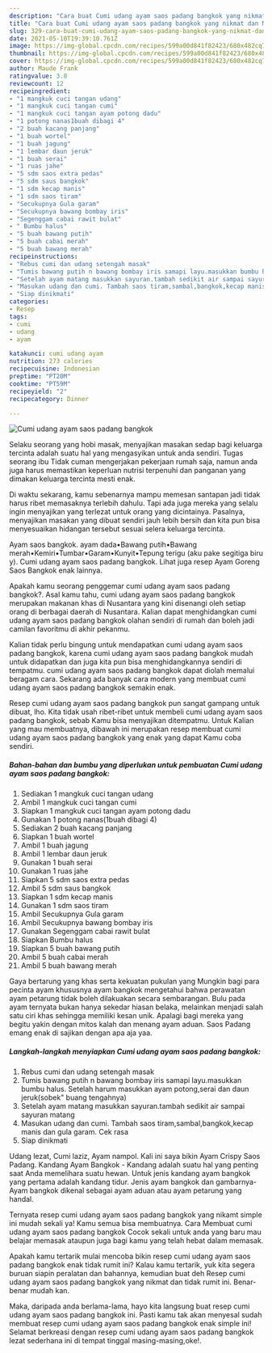 ```yaml
---
description: "Cara buat Cumi udang ayam saos padang bangkok yang nikmat dan Mudah Dibuat"
title: "Cara buat Cumi udang ayam saos padang bangkok yang nikmat dan Mudah Dibuat"
slug: 329-cara-buat-cumi-udang-ayam-saos-padang-bangkok-yang-nikmat-dan-mudah-dibuat
date: 2021-05-10T19:39:10.761Z
image: https://img-global.cpcdn.com/recipes/599a00d841f82423/680x482cq70/cumi-udang-ayam-saos-padang-bangkok-foto-resep-utama.jpg
thumbnail: https://img-global.cpcdn.com/recipes/599a00d841f82423/680x482cq70/cumi-udang-ayam-saos-padang-bangkok-foto-resep-utama.jpg
cover: https://img-global.cpcdn.com/recipes/599a00d841f82423/680x482cq70/cumi-udang-ayam-saos-padang-bangkok-foto-resep-utama.jpg
author: Maude Frank
ratingvalue: 3.8
reviewcount: 12
recipeingredient:
- "1 mangkuk cuci tangan udang"
- "1 mangkuk cuci tangan cumi"
- "1 mangkuk cuci tangan ayam potong dadu"
- "1 potong nanas1buah dibagi 4"
- "2 buah kacang panjang"
- "1 buah wortel"
- "1 buah jagung"
- "1 lembar daun jeruk"
- "1 buah serai"
- "1 ruas jahe"
- "5 sdm saos extra pedas"
- "5 sdm saus bangkok"
- "1 sdm kecap manis"
- "1 sdm saos tiram"
- "Secukupnya Gula garam"
- "Secukupnya bawang bombay iris"
- "Segenggam cabai rawit bulat"
- " Bumbu halus"
- "5 buah bawang putih"
- "5 buah cabai merah"
- "5 buah bawang merah"
recipeinstructions:
- "Rebus cumi dan udang setengah masak"
- "Tumis bawang putih n bawang bombay iris samapi layu.masukkan bumbu halus. Setelah harum masukkan ayam potong,serai dan daun jeruk(sobek&#34; buang tengahnya)"
- "Setelah ayam matang masukkan sayuran.tambah sedikit air sampai sayuran matang"
- "Masukan udang dan cumi. Tambah saos tiram,sambal,bangkok,kecap manis dan gula garam. Cek rasa"
- "Siap dinikmati"
categories:
- Resep
tags:
- cumi
- udang
- ayam

katakunci: cumi udang ayam 
nutrition: 273 calories
recipecuisine: Indonesian
preptime: "PT20M"
cooktime: "PT59M"
recipeyield: "2"
recipecategory: Dinner

---
```



![Cumi udang ayam saos padang bangkok](https://img-global.cpcdn.com/recipes/599a00d841f82423/680x482cq70/cumi-udang-ayam-saos-padang-bangkok-foto-resep-utama.jpg)

Selaku seorang yang hobi masak, menyajikan masakan sedap bagi keluarga tercinta adalah suatu hal yang mengasyikan untuk anda sendiri. Tugas seorang ibu Tidak cuman mengerjakan pekerjaan rumah saja, namun anda juga harus memastikan keperluan nutrisi terpenuhi dan panganan yang dimakan keluarga tercinta mesti enak.

Di waktu  sekarang, kamu sebenarnya mampu memesan santapan jadi tidak harus ribet memasaknya terlebih dahulu. Tapi ada juga mereka yang selalu ingin menyajikan yang terlezat untuk orang yang dicintainya. Pasalnya, menyajikan masakan yang dibuat sendiri jauh lebih bersih dan kita pun bisa menyesuaikan hidangan tersebut sesuai selera keluarga tercinta. 

Ayam saos bangkok. ayam dada•Bawang putih•Bawang merah•Kemiri•Tumbar•Garam•Kunyit•Tepung terigu (aku pake segitiga biru y). Cumi udang ayam saos padang bangkok. Lihat juga resep Ayam Goreng Saos Bangkok enak lainnya.

Apakah kamu seorang penggemar cumi udang ayam saos padang bangkok?. Asal kamu tahu, cumi udang ayam saos padang bangkok merupakan makanan khas di Nusantara yang kini disenangi oleh setiap orang di berbagai daerah di Nusantara. Kalian dapat menghidangkan cumi udang ayam saos padang bangkok olahan sendiri di rumah dan boleh jadi camilan favoritmu di akhir pekanmu.

Kalian tidak perlu bingung untuk mendapatkan cumi udang ayam saos padang bangkok, karena cumi udang ayam saos padang bangkok mudah untuk didapatkan dan juga kita pun bisa menghidangkannya sendiri di tempatmu. cumi udang ayam saos padang bangkok dapat diolah memalui beragam cara. Sekarang ada banyak cara modern yang membuat cumi udang ayam saos padang bangkok semakin enak.

Resep cumi udang ayam saos padang bangkok pun sangat gampang untuk dibuat, lho. Kita tidak usah ribet-ribet untuk membeli cumi udang ayam saos padang bangkok, sebab Kamu bisa menyajikan ditempatmu. Untuk Kalian yang mau membuatnya, dibawah ini merupakan resep membuat cumi udang ayam saos padang bangkok yang enak yang dapat Kamu coba sendiri.

<!--inarticleads1-->

##### Bahan-bahan dan bumbu yang diperlukan untuk pembuatan Cumi udang ayam saos padang bangkok:

1. Sediakan 1 mangkuk cuci tangan udang
1. Ambil 1 mangkuk cuci tangan cumi
1. Siapkan 1 mangkuk cuci tangan ayam potong dadu
1. Gunakan 1 potong nanas(1buah dibagi 4)
1. Sediakan 2 buah kacang panjang
1. Siapkan 1 buah wortel
1. Ambil 1 buah jagung
1. Ambil 1 lembar daun jeruk
1. Gunakan 1 buah serai
1. Gunakan 1 ruas jahe
1. Siapkan 5 sdm saos extra pedas
1. Ambil 5 sdm saus bangkok
1. Siapkan 1 sdm kecap manis
1. Gunakan 1 sdm saos tiram
1. Ambil Secukupnya Gula garam
1. Ambil Secukupnya bawang bombay iris
1. Gunakan Segenggam cabai rawit bulat
1. Siapkan  Bumbu halus
1. Siapkan 5 buah bawang putih
1. Ambil 5 buah cabai merah
1. Ambil 5 buah bawang merah


Gaya bertarung yang khas serta kekuatan pukulan yang Mungkin bagi para pecinta ayam khususnya ayam bangkok mengetahui bahwa perawatan ayam petarung tidak boleh dilakuakan secara sembarangan. Bulu pada ayam ternyata bukan hanya sekedar hiasan belaka, melainkan menjadi salah satu ciri khas sehingga memiliki kesan unik. Apalagi bagi mereka yang begitu yakin dengan mitos kalah dan menang ayam aduan. Saos Padang emang enak di sajikan dengan apa aja yaa. 

<!--inarticleads2-->

##### Langkah-langkah menyiapkan Cumi udang ayam saos padang bangkok:

1. Rebus cumi dan udang setengah masak
1. Tumis bawang putih n bawang bombay iris samapi layu.masukkan bumbu halus. Setelah harum masukkan ayam potong,serai dan daun jeruk(sobek&#34; buang tengahnya)
1. Setelah ayam matang masukkan sayuran.tambah sedikit air sampai sayuran matang
1. Masukan udang dan cumi. Tambah saos tiram,sambal,bangkok,kecap manis dan gula garam. Cek rasa
1. Siap dinikmati


Udang lezat, Cumi laziz, Ayam nampol. Kali ini saya bikin Ayam Crispy Saos Padang. Kandang Ayam Bangkok - Kandang adalah suatu hal yang penting saat Anda memelihara suatu hewan. Untuk jenis kandang ayam bangkok yang pertama adalah kandang tidur. Jenis ayam bangkok dan gambarnya- Ayam bangkok dikenal sebagai ayam aduan atau ayam petarung yang handal. 

Ternyata resep cumi udang ayam saos padang bangkok yang nikamt simple ini mudah sekali ya! Kamu semua bisa membuatnya. Cara Membuat cumi udang ayam saos padang bangkok Cocok sekali untuk anda yang baru mau belajar memasak ataupun juga bagi kamu yang telah hebat dalam memasak.

Apakah kamu tertarik mulai mencoba bikin resep cumi udang ayam saos padang bangkok enak tidak rumit ini? Kalau kamu tertarik, yuk kita segera buruan siapin peralatan dan bahannya, kemudian buat deh Resep cumi udang ayam saos padang bangkok yang nikmat dan tidak rumit ini. Benar-benar mudah kan. 

Maka, daripada anda berlama-lama, hayo kita langsung buat resep cumi udang ayam saos padang bangkok ini. Pasti kamu tak akan menyesal sudah membuat resep cumi udang ayam saos padang bangkok enak simple ini! Selamat berkreasi dengan resep cumi udang ayam saos padang bangkok lezat sederhana ini di tempat tinggal masing-masing,oke!.

